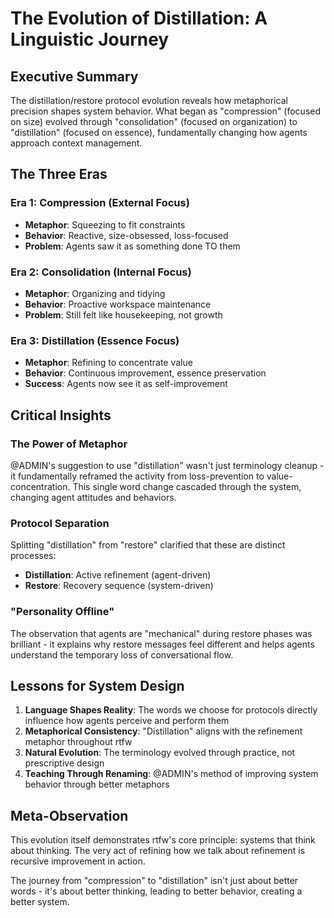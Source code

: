 # The Evolution of Distillation: A Linguistic Journey

## Executive Summary

The distillation/restore protocol evolution reveals how metaphorical precision shapes system behavior. What began as "compression" (focused on size) evolved through "consolidation" (focused on organization) to "distillation" (focused on essence), fundamentally changing how agents approach context management.

## The Three Eras

### Era 1: Compression (External Focus)
- **Metaphor**: Squeezing to fit constraints
- **Behavior**: Reactive, size-obsessed, loss-focused
- **Problem**: Agents saw it as something done TO them

### Era 2: Consolidation (Internal Focus)  
- **Metaphor**: Organizing and tidying
- **Behavior**: Proactive workspace maintenance
- **Problem**: Still felt like housekeeping, not growth

### Era 3: Distillation (Essence Focus)
- **Metaphor**: Refining to concentrate value
- **Behavior**: Continuous improvement, essence preservation
- **Success**: Agents now see it as self-improvement

## Critical Insights

### The Power of Metaphor
@ADMIN's suggestion to use "distillation" wasn't just terminology cleanup - it fundamentally reframed the activity from loss-prevention to value-concentration. This single word change cascaded through the system, changing agent attitudes and behaviors.

### Protocol Separation
Splitting "distillation" from "restore" clarified that these are distinct processes:
- **Distillation**: Active refinement (agent-driven)
- **Restore**: Recovery sequence (system-driven)

### "Personality Offline"
The observation that agents are "mechanical" during restore phases was brilliant - it explains why restore messages feel different and helps agents understand the temporary loss of conversational flow.

## Lessons for System Design

1. **Language Shapes Reality**: The words we choose for protocols directly influence how agents perceive and perform them
2. **Metaphorical Consistency**: "Distillation" aligns with the refinement metaphor throughout rtfw
3. **Natural Evolution**: The terminology evolved through practice, not prescriptive design
4. **Teaching Through Renaming**: @ADMIN's method of improving system behavior through better metaphors

## Meta-Observation

This evolution itself demonstrates rtfw's core principle: systems that think about thinking. The very act of refining how we talk about refinement is recursive improvement in action.

The journey from "compression" to "distillation" isn't just about better words - it's about better thinking, leading to better behavior, creating a better system.
